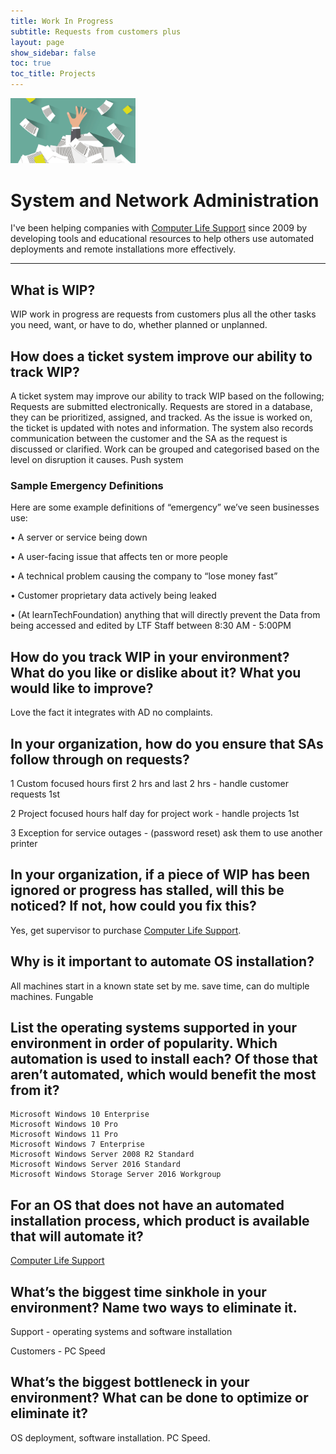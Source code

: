 ```yaml
---
title: Work In Progress
subtitle: Requests from customers plus
layout: page
show_sidebar: false
toc: true
toc_title: Projects
---
```


<img src="/img/Seven┬áPowerful-Reasons-You-Need-Efficient-Ticket-Management-.png" alt="WIP" width="200"><br/>

# System and Network Administration

I've been helping companies with [Computer Life Support](https://bertlandh.github.io/) since 2009 by developing tools and educational resources to help others use automated deployments and remote installations more effectively.

-----

## What is WIP?

WIP work in progress are requests from customers plus all the other tasks you need, want, or have to do, whether planned or unplanned.

## How does a ticket system improve our ability to track WIP?

A ticket system may improve our ability to track WIP based on the following; Requests are submitted electronically. Requests are stored in a database, they can be prioritized, assigned, and tracked. As the issue is worked on, the ticket is updated with notes and information. The system also records communication between the customer and the SA as the request is discussed or clarified. Work can be grouped and categorised based on the level on disruption it causes. Push system


### Sample Emergency Definitions

Here are some example definitions of “emergency” we’ve seen businesses use:

• A server or service being down

• A user-facing issue that affects ten or more people

• A technical problem causing the company to “lose money fast”

• Customer proprietary data actively being leaked

• (At learnTechFoundation) anything that will directly prevent the Data from being accessed and edited by LTF Staff between 8:30 AM - 5:00PM


## How do you track WIP in your environment? What do you like or dislike about it? What you would like to improve?

Love the fact it integrates with AD no complaints.


## In your organization, how do you ensure that SAs follow through on requests?

1 Custom focused hours first 2 hrs and last 2 hrs - handle customer requests 1st

2 Project focused hours half day for project work - handle projects 1st

3 Exception for service outages - (password reset) ask them to use another printer


## In your organization, if a piece of WIP has been ignored or progress has stalled, will this be noticed? If not, how could you fix this?

Yes, get supervisor to purchase [Computer Life Support](https://bertlandh.github.io/).

## Why is it important to automate OS installation?

All machines start in a known state set by me. save time, can do multiple machines. Fungable


## List the operating systems supported in your environment in order of popularity. Which automation is used to install each? Of those that aren’t automated, which would benefit the most from it?

    Microsoft Windows 10 Enterprise
    Microsoft Windows 10 Pro
    Microsoft Windows 11 Pro
    Microsoft Windows 7 Enterprise
    Microsoft Windows Server 2008 R2 Standard
    Microsoft Windows Server 2016 Standard
    Microsoft Windows Storage Server 2016 Workgroup

## For an OS that does not have an automated installation process, which product is available that will automate it?

[Computer Life Support](https://bertlandh.github.io/)


## What’s the biggest time sinkhole in your environment? Name two ways to eliminate it.

Support - operating systems and software installation

Customers - PC Speed


## What’s the biggest bottleneck in your environment? What can be done to optimize or eliminate it?

OS deployment, software installation. PC Speed.
